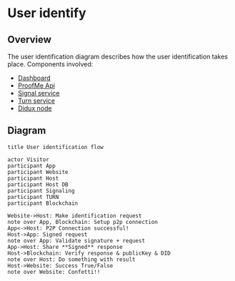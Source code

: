 # User identify

## Overview

The user identification diagram describes how the user identification takes place.
Components involved:

* [Dashboard](components_checkout.md)
* [ProofMe Api](components_api.md)
* [Signal service](components_signalling.md)
* [Turn service](components_turn.md)
* [Didux node](components_node.md)

## Diagram

```websequencediagrams
title User identification flow

actor Visitor
participant App
participant Website
participant Host
participant Host DB
participant Signaling
participant TURN
participant Blockchain

Website->Host: Make identification request
note over App, Blockchain: Setup p2p connection
App<->Host: P2P Connection successful!
Host->App: Signed request
note over App: Validate signature + request
App->Host: Share **Signed** response
Host->Blockchain: Verify response & publicKey & DID
note over Host: Do something with result
Host->Website: Success True/False
note over Website: Confetti!!
```